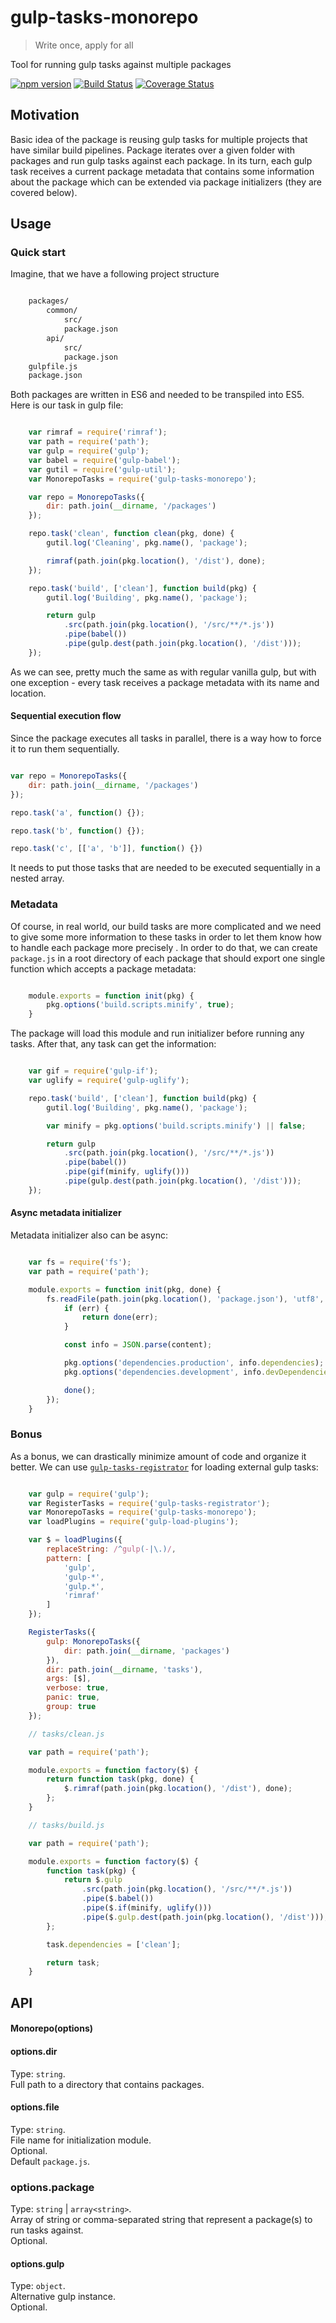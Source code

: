 # gulp-tasks-monorepo

> Write once, apply for all

Tool for running gulp tasks against multiple packages


[![npm version](https://badge.fury.io/js/gulp-tasks-monorepo.svg)](https://www.npmjs.com/package/gulp-tasks-monorepo)
[![Build Status](https://secure.travis-ci.org/ziflex/gulp-tasks-monorepo.svg?branch=master)](http://travis-ci.org/ziflex/gulp-tasks-monorepo)
[![Coverage Status](https://coveralls.io/repos/github/ziflex/gulp-tasks-monorepo/badge.svg?branch=master)](https://coveralls.io/github/ziflex/gulp-tasks-monorepo)


## Motivation

Basic idea of the package is reusing gulp tasks for multiple projects that have similar build pipelines.
Package iterates over a given folder with packages and run gulp tasks against each package.
In its turn, each gulp task receives a current package metadata that contains some information about the package which can be extended via package initializers (they are covered below).    

## Usage
### Quick start

Imagine, that we have a following project structure

````sh

    packages/
        common/
            src/
            package.json
        api/
            src/
            package.json
    gulpfile.js
    package.json

````

Both packages are written in ES6 and needed to be transpiled into ES5.
Here is our task in gulp file:

````javascript

    var rimraf = require('rimraf');
    var path = require('path');
    var gulp = require('gulp');
    var babel = require('gulp-babel');
    var gutil = require('gulp-util');
    var MonorepoTasks = require('gulp-tasks-monorepo');

    var repo = MonorepoTasks({
        dir: path.join(__dirname, '/packages')
    });

    repo.task('clean', function clean(pkg, done) {
        gutil.log('Cleaning', pkg.name(), 'package');

        rimraf(path.join(pkg.location(), '/dist'), done);
    });

    repo.task('build', ['clean'], function build(pkg) {
        gutil.log('Building', pkg.name(), 'package');

        return gulp
            .src(path.join(pkg.location(), '/src/**/*.js'))
            .pipe(babel())
            .pipe(gulp.dest(path.join(pkg.location(), '/dist')));
    });

````

As we can see, pretty much the same as with regular vanilla gulp, but with one exception - every task receives a package metadata with its name and location.

#### Sequential execution flow

Since the package executes all tasks in parallel, there is a way how to force it to run them sequentially.

````javascript

var repo = MonorepoTasks({
    dir: path.join(__dirname, '/packages')
});

repo.task('a', function() {});

repo.task('b', function() {});

repo.task('c', [['a', 'b']], function() {})

````

It needs to put those tasks that are needed to be executed sequentially in a nested array.

### Metadata

Of course, in real world, our build tasks are more complicated and we need to give some more information to these tasks in order to let them know how to handle each package more precisely .
In order to do that, we can create ``package.js`` in a root directory of each package that should export one single function which accepts a package metadata:

````javascript

    module.exports = function init(pkg) {
        pkg.options('build.scripts.minify', true);
    }

````

The package will load this module and run initializer before running any tasks.
After that, any task can get the information:

````javascript

    var gif = require('gulp-if');
    var uglify = require('gulp-uglify');

    repo.task('build', ['clean'], function build(pkg) {
        gutil.log('Building', pkg.name(), 'package');

        var minify = pkg.options('build.scripts.minify') || false;

        return gulp
            .src(path.join(pkg.location(), '/src/**/*.js'))
            .pipe(babel())
            .pipe(gif(minify, uglify()))
            .pipe(gulp.dest(path.join(pkg.location(), '/dist')));
    });

````

#### Async metadata initializer

Metadata initializer also can be async:

````javascript

    var fs = require('fs');
    var path = require('path');

    module.exports = function init(pkg, done) {
        fs.readFile(path.join(pkg.location(), 'package.json'), 'utf8', function(err, content) {
            if (err) {
                return done(err);
            }

            const info = JSON.parse(content);

            pkg.options('dependencies.production', info.dependencies);
            pkg.options('dependencies.development', info.devDependencies);

            done();
        });
    }

````

### Bonus

As a bonus, we can drastically minimize amount of code and organize it better.
We can use [``gulp-tasks-registrator``](https://github.com/ziflex/gulp-tasks-registrator) for loading external gulp tasks:

````javascript

    var gulp = require('gulp');
    var RegisterTasks = require('gulp-tasks-registrator');
    var MonorepoTasks = require('gulp-tasks-monorepo');
    var loadPlugins = require('gulp-load-plugins');

    var $ = loadPlugins({
        replaceString: /^gulp(-|\.)/,
        pattern: [
            'gulp',
            'gulp-*',
            'gulp.*',
            'rimraf'
        ]
    });

    RegisterTasks({
        gulp: MonorepoTasks({
            dir: path.join(__dirname, 'packages')
        }),
        dir: path.join(__dirname, 'tasks'),
        args: [$],
        verbose: true,
        panic: true,
        group: true
    });

````

````javascript
    // tasks/clean.js

    var path = require('path');

    module.exports = function factory($) {
        return function task(pkg, done) {
            $.rimraf(path.join(pkg.location(), '/dist'), done);
        };
    }

````

````javascript
    // tasks/build.js

    var path = require('path');

    module.exports = function factory($) {
        function task(pkg) {
            return $.gulp
                .src(path.join(pkg.location(), '/src/**/*.js'))
                .pipe($.babel())
                .pipe($.if(minify, uglify()))
                .pipe($.gulp.dest(path.join(pkg.location(), '/dist')));
        };

        task.dependencies = ['clean'];

        return task;
    }

````

## API

#### Monorepo(options)

#### options.dir
Type: `string`.  
Full path to a directory that contains packages.   

#### options.file
Type: `string`.  
File name for initialization module.    
Optional.    
Default `package.js`.

### options.package
Type: `string` | `array<string>`.    
Array of string or comma-separated string that represent a package(s) to run tasks against.      
Optional.    

#### options.gulp
Type: `object`.  
Alternative gulp instance.  
Optional.    
